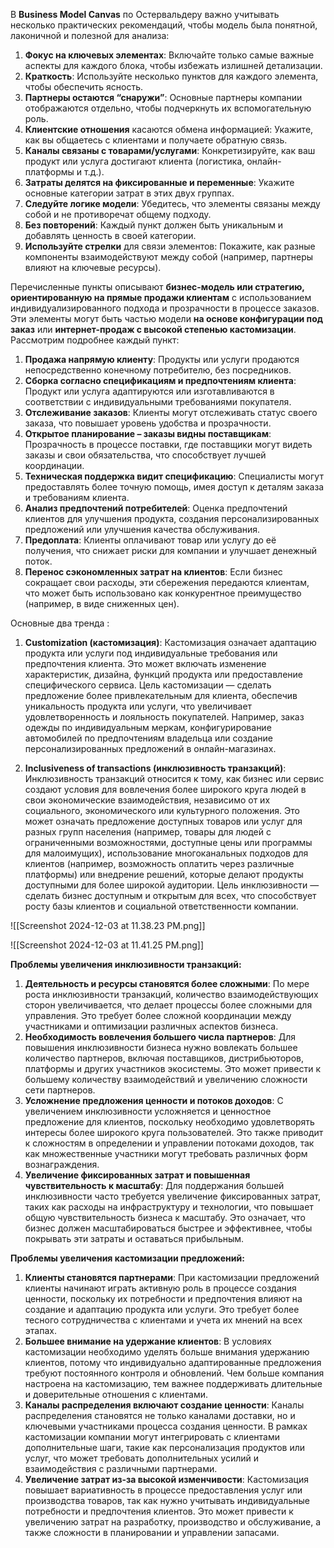 В **Business Model Canvas** по Остервальдеру важно учитывать несколько практических рекомендаций, чтобы модель была понятной, лаконичной и полезной для анализа:

1. **Фокус на ключевых элементах**: Включайте только самые важные аспекты для каждого блока, чтобы избежать излишней детализации.
2. **Краткость**: Используйте несколько пунктов для каждого элемента, чтобы обеспечить ясность.
3. **Партнеры остаются “снаружи”**: Основные партнеры компании отображаются отдельно, чтобы подчеркнуть их вспомогательную роль.
4. **Клиентские отношения** касаются обмена информацией: Укажите, как вы общаетесь с клиентами и получаете обратную связь.
5. **Каналы связаны с товарами/услугами**: Конкретизируйте, как ваш продукт или услуга достигают клиента (логистика, онлайн-платформы и т.д.).
6. **Затраты делятся на фиксированные и переменные**: Укажите основные категории затрат в этих двух группах.
7. **Следуйте логике модели**: Убедитесь, что элементы связаны между собой и не противоречат общему подходу.
8. **Без повторений**: Каждый пункт должен быть уникальным и добавлять ценность в своей категории.
9. **Используйте стрелки** для связи элементов: Покажите, как разные компоненты взаимодействуют между собой (например, партнеры влияют на ключевые ресурсы).

Перечисленные пункты описывают **бизнес-модель или стратегию, ориентированную на прямые продажи клиентам** с использованием индивидуализированного подхода и прозрачности в процессе заказов. Эти элементы могут быть частью модели **на основе конфигурации под заказ** или **интернет-продаж с высокой степенью кастомизации**. Рассмотрим подробнее каждый пункт:

1. **Продажа напрямую клиенту**: Продукты или услуги продаются непосредственно конечному потребителю, без посредников.
2. **Сборка согласно спецификациям и предпочтениям клиента**: Продукт или услуга адаптируются или изготавливаются в соответствии с индивидуальными требованиями покупателя.
3. **Отслеживание заказов**: Клиенты могут отслеживать статус своего заказа, что повышает уровень удобства и прозрачности.
4. **Открытое планирование – заказы видны поставщикам**: Прозрачность в процессе поставки, где поставщики могут видеть заказы и свои обязательства, что способствует лучшей координации.
5. **Техническая поддержка видит спецификацию**: Специалисты могут предоставлять более точную помощь, имея доступ к деталям заказа и требованиям клиента.
6. **Анализ предпочтений потребителей**: Оценка предпочтений клиентов для улучшения продукта, создания персонализированных предложений или улучшения качества обслуживания.
7. **Предоплата**: Клиенты оплачивают товар или услугу до её получения, что снижает риски для компании и улучшает денежный поток.
8. **Перенос сэкономленных затрат на клиентов**: Если бизнес сокращает свои расходы, эти сбережения передаются клиентам, что может быть использовано как конкурентное преимущество (например, в виде сниженных цен).

  Основные два тренда : 
  
  1. **Customization (кастомизация)**: Кастомизация означает адаптацию продукта или услуги под индивидуальные требования или предпочтения клиента. Это может включать изменение характеристик, дизайна, функций продукта или предоставление специфического сервиса. Цель кастомизации — сделать предложение более привлекательным для клиента, обеспечив уникальность продукта или услуги, что увеличивает удовлетворенность и лояльность покупателей. Например, заказ одежды по индивидуальным меркам, конфигурирование автомобилей по предпочтениям владельца или создание персонализированных предложений в онлайн-магазинах.

2. **Inclusiveness of transactions (инклюзивность транзакций)**: Инклюзивность транзакций относится к тому, как бизнес или сервис создают условия для вовлечения более широкого круга людей в свои экономические взаимодействия, независимо от их социального, экономического или культурного положения. Это может означать предложение доступных товаров или услуг для разных групп населения (например, товары для людей с ограниченными возможностями, доступные цены или программы для малоимущих), использование многоканальных подходов для клиентов (например, возможность оплатить через различные платформы) или внедрение решений, которые делают продукты доступными для более широкой аудитории. Цель инклюзивности — сделать бизнес доступным и открытым для всех, что способствует росту базы клиентов и социальной ответственности компании.


![[Screenshot 2024-12-03 at 11.38.23 PM.png]]

![[Screenshot 2024-12-03 at 11.41.25 PM.png]]

**Проблемы увеличения инклюзивности транзакций:**
1. **Деятельность и ресурсы становятся более сложными**: По мере роста инклюзивности транзакций, количество взаимодействующих сторон увеличивается, что делает процессы более сложными для управления. Это требует более сложной координации между участниками и оптимизации различных аспектов бизнеса.
2. **Необходимость вовлечения большего числа партнеров**: Для повышения инклюзивности бизнеса нужно вовлекать большее количество партнеров, включая поставщиков, дистрибьюторов, платформы и других участников экосистемы. Это может привести к большему количеству взаимодействий и увеличению сложности сети партнеров.
3. **Усложнение предложения ценности и потоков доходов**: С увеличением инклюзивности усложняется и ценностное предложение для клиентов, поскольку необходимо удовлетворять интересы более широкого круга пользователей. Это также приводит к сложностям в определении и управлении потоками доходов, так как множественные участники могут требовать различных форм вознаграждения.
4. **Увеличение фиксированных затрат и повышенная чувствительность к масштабу**: Для поддержания большей инклюзивности часто требуется увеличение фиксированных затрат, таких как расходы на инфраструктуру и технологии, что повышает общую чувствительность бизнеса к масштабу. Это означает, что бизнес должен масштабироваться быстрее и эффективнее, чтобы покрывать эти затраты и оставаться прибыльным.


**Проблемы увеличения кастомизации предложений:**
1. **Клиенты становятся партнерами**: При кастомизации предложений клиенты начинают играть активную роль в процессе создания ценности, поскольку их потребности и предпочтения влияют на создание и адаптацию продукта или услуги. Это требует более тесного сотрудничества с клиентами и учета их мнений на всех этапах.
2. **Большее внимание на удержание клиентов**: В условиях кастомизации необходимо уделять больше внимания удержанию клиентов, потому что индивидуально адаптированные предложения требуют постоянного контроля и обновлений. Чем больше компания настроена на кастомизацию, тем важнее поддерживать длительные и доверительные отношения с клиентами.
3. **Каналы распределения включают создание ценности**: Каналы распределения становятся не только каналами доставки, но и ключевыми участниками процесса создания ценности. В рамках кастомизации компании могут интегрировать с клиентами дополнительные шаги, такие как персонализация продуктов или услуг, что может требовать дополнительных усилий и взаимодействия с различными партнерами.
4. **Увеличение затрат из-за высокой изменчивости**: Кастомизация повышает вариативность в процессе предоставления услуг или производства товаров, так как нужно учитывать индивидуальные потребности и предпочтения клиентов. Это может привести к увеличению затрат на разработку, производство и обслуживание, а также сложности в планировании и управлении запасами.

  
